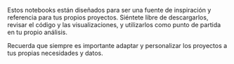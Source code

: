 Estos notebooks están diseñados para ser una fuente de inspiración y referencia para tus propios proyectos. Siéntete libre de descargarlos, revisar el código y las visualizaciones, y utilizarlos como punto de partida en tu propio análisis.

Recuerda que siempre es importante adaptar y personalizar los proyectos a tus propias necesidades y datos. 
